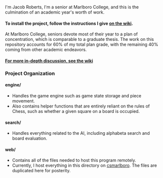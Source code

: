 I'm Jacob Roberts, I'm a senior at Marlboro College, and this is the culmination of an academic year's worth of work.

#### To install the project, follow the instructions I give [on the wiki](https://github.com/JacobRoberts/chess/wiki/Installation).

At Marlboro College, seniors devote most of their year to a plan of concentration, which is comparable to a graduate thesis. The work on this repository accounts for 60% of my total plan grade, with the remaining 40% coming from other academic endeavors.

#### [For more in-depth discussion, see the wiki](https://github.com/JacobRoberts/chess/wiki/)

### Project Organization

#### engine/
- Handles the game engine such as game state storage and piece movement.
- Also contains helper functions that are entirely reliant on the rules of Chess, such as whether a given square on a board is occupied.

#### search/

- Handles everything related to the AI, including alphabeta search and board evaluation.

#### web/

- Contains all of the files needed to host this program remotely.
- Currently, I host everything in this directory on [csmarlboro](http://csmarlboro.org/). The files are duplicated here for posterity.
